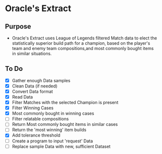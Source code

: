 # Oracle's Extract

## Purpose

- Oracle's Extract uses League of Legends filtered Match data to elect the statistically superior build path for a champion, based on the player's team and enemy team compositions,and most commonly bought items in similar situations.

## To Do

- [x] Gather enough Data samples
- [x] Clean Data (if needed)
- [x] Convert Data format
- [x] Read Data
- [x] Filter Matches with the selected Champion is present
- [x] Filter Winning Cases
- [x] Most commonly bought in winning cases
- [ ] Filter relatable compositions
- [ ] Return Most commonly bought items in similar cases
- [ ] Return the 'most winning' item builds
- [x] Add tolerance threshold
- [ ] Create a program to input 'request' Data
- [ ] Replace sample Data with new, sufficient Dataset
